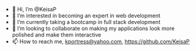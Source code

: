 - 👋 Hi, I’m @KeisaP
- 👀 I’m interested in becoming an expert in web development
- 🌱 I’m currently taking a bootcamp in full stack development
- 💞️ I’m looking to collaborate on making my applications look more polished and make them interactive
- 📫 How to reach me, kportress@yahoo.com, https://github.com/KeisaP

<!---
KeisaP/KeisaP is a ✨ special ✨ repository because its `README.md` (this file) appears on your GitHub profile.
You can click the Preview link to take a look at your changes.
--->
